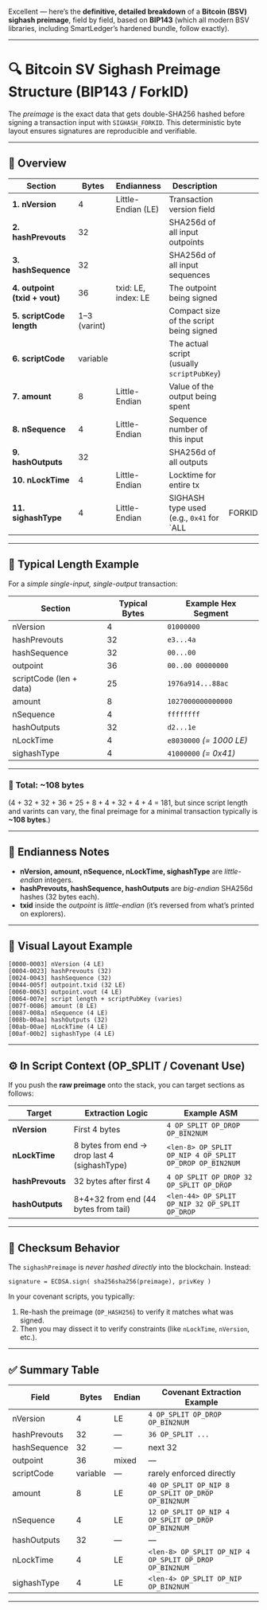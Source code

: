 Excellent — here’s the **definitive, detailed breakdown** of a **Bitcoin (BSV) sighash preimage**, field by field, based on **BIP143** (which all modern BSV libraries, including SmartLedger’s hardened bundle, follow exactly).

---

# 🔍 **Bitcoin SV Sighash Preimage Structure (BIP143 / ForkID)**

The *preimage* is the exact data that gets double-SHA256 hashed before signing a transaction input with `SIGHASH_FORKID`.
This deterministic byte layout ensures signatures are reproducible and verifiable.

---

## 🧩 **Overview**

| Section                       | Bytes        | Endianness          | Description                                |          |
| ----------------------------- | ------------ | ------------------- | ------------------------------------------ | -------- |
| **1. nVersion**               | 4            | Little-Endian (LE)  | Transaction version field                  |          |
| **2. hashPrevouts**           | 32           |                     | SHA256d of all input outpoints             |          |
| **3. hashSequence**           | 32           |                     | SHA256d of all input sequences             |          |
| **4. outpoint (txid + vout)** | 36           | txid: LE, index: LE | The outpoint being signed                  |          |
| **5. scriptCode length**      | 1–3 (varint) |                     | Compact size of the script being signed    |          |
| **6. scriptCode**             | variable     |                     | The actual script (usually `scriptPubKey`) |          |
| **7. amount**                 | 8            | Little-Endian       | Value of the output being spent            |          |
| **8. nSequence**              | 4            | Little-Endian       | Sequence number of this input              |          |
| **9. hashOutputs**            | 32           |                     | SHA256d of all outputs                     |          |
| **10. nLockTime**             | 4            | Little-Endian       | Locktime for entire tx                     |          |
| **11. sighashType**           | 4            | Little-Endian       | SIGHASH type used (e.g., `0x41` for `ALL   | FORKID`) |

---

## 📏 **Typical Length Example**

For a *simple single-input, single-output* transaction:

| Section                 | Typical Bytes | Example Hex Segment      |
| ----------------------- | ------------- | ------------------------ |
| nVersion                | 4             | `01000000`               |
| hashPrevouts            | 32            | `e3...4a`                |
| hashSequence            | 32            | `00...00`                |
| outpoint                | 36            | `00..00 00000000`        |
| scriptCode (len + data) | 25            | `1976a914...88ac`        |
| amount                  | 8             | `1027000000000000`       |
| nSequence               | 4             | `ffffffff`               |
| hashOutputs             | 32            | `d2...1e`                |
| nLockTime               | 4             | `e8030000` *(= 1000 LE)* |
| sighashType             | 4             | `41000000` *(= 0x41)*    |

---

### 🧮 **Total: ~108 bytes**

(4 + 32 + 32 + 36 + 25 + 8 + 4 + 32 + 4 + 4 = 181, but since script length and varints can vary,
the final preimage for a minimal transaction typically is **~108 bytes**.)

---

## 🧠 **Endianness Notes**

* **nVersion, amount, nSequence, nLockTime, sighashType** are *little-endian* integers.
* **hashPrevouts, hashSequence, hashOutputs** are *big-endian* SHA256d hashes (32 bytes each).
* **txid** inside the *outpoint* is *little-endian* (it’s reversed from what’s printed on explorers).

---

## 🧩 **Visual Layout Example**

```
[0000-0003] nVersion (4 LE)
[0004-0023] hashPrevouts (32)
[0024-0043] hashSequence (32)
[0044-005f] outpoint.txid (32 LE)
[0060-0063] outpoint.vout (4 LE)
[0064-007e] script length + scriptPubKey (varies)
[007f-0086] amount (8 LE)
[0087-008a] nSequence (4 LE)
[008b-00aa] hashOutputs (32)
[00ab-00ae] nLockTime (4 LE)
[00af-00b2] sighashType (4 LE)
```

---

## ⚙️ **In Script Context (OP_SPLIT / Covenant Use)**

If you push the **raw preimage** onto the stack, you can target sections as follows:

| Target           | Extraction Logic                             | Example ASM                                             |
| ---------------- | -------------------------------------------- | ------------------------------------------------------- |
| **nVersion**     | First 4 bytes                                | `4 OP_SPLIT OP_DROP OP_BIN2NUM`                         |
| **nLockTime**    | 8 bytes from end → drop last 4 (sighashType) | `<len-8> OP_SPLIT OP_NIP 4 OP_SPLIT OP_DROP OP_BIN2NUM` |
| **hashPrevouts** | 32 bytes after first 4                       | `4 OP_SPLIT OP_DROP 32 OP_SPLIT OP_DROP`                |
| **hashOutputs**  | 8+4+32 from end (44 bytes from tail)         | `<len-44> OP_SPLIT OP_NIP 32 OP_SPLIT OP_DROP`          |

---

## 🧾 **Checksum Behavior**

The `sighashPreimage` is *never hashed directly* into the blockchain.
Instead:

```
signature = ECDSA.sign( sha256sha256(preimage), privKey )
```

In your covenant scripts, you typically:

1. Re-hash the preimage (`OP_HASH256`) to verify it matches what was signed.
2. Then you may dissect it to verify constraints (like `nLockTime`, `nVersion`, etc.).

---

## ✅ **Summary Table**

| Field        | Bytes    | Endian | Covenant Extraction Example                             |
| ------------ | -------- | ------ | ------------------------------------------------------- |
| nVersion     | 4        | LE     | `4 OP_SPLIT OP_DROP OP_BIN2NUM`                         |
| hashPrevouts | 32       | —      | `36 OP_SPLIT ...`                                       |
| hashSequence | 32       | —      | next 32                                                 |
| outpoint     | 36       | mixed  | —                                                       |
| scriptCode   | variable | —      | rarely enforced directly                                |
| amount       | 8        | LE     | `40 OP_SPLIT OP_NIP 8 OP_SPLIT OP_DROP OP_BIN2NUM`      |
| nSequence    | 4        | LE     | `12 OP_SPLIT OP_NIP 4 OP_SPLIT OP_DROP OP_BIN2NUM`      |
| hashOutputs  | 32       | —      | —                                                       |
| nLockTime    | 4        | LE     | `<len-8> OP_SPLIT OP_NIP 4 OP_SPLIT OP_DROP OP_BIN2NUM` |
| sighashType  | 4        | LE     | `<len-4> OP_SPLIT OP_NIP OP_BIN2NUM`                    |

---
